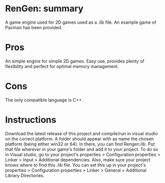 # RenGen: summary
A game engine used for 2D games used as a .lib file. An example game of Pacman has been provided.

# Pros
An simple engine for simple 2D games. Easy use, provides plenty of flexibility and perfect for optimal memory management.

# Cons
The only compatible language is C++.

# Instructions
Download the latest release of this project and compile/run in visual studio on the correct platform. A folder should appear with as name the chosen platform (being either win32 or 64). In there, you can find Rengen.lib. Put that file wherever in your game's folder and add it to your project. To do so in Visual studio, go to your project's properties > Configuration properties > Linker > Input > Additional dependencies. Also, make sure your project knows where to find this .lib file. You can set this up in your project's properties > Configuration properties > Linker > General > Additional Library Directories. 
